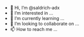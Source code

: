 - 👋 Hi, I’m @saldrich-adx
- 👀 I’m interested in ...
- 🌱 I’m currently learning ...
- 💞️ I’m looking to collaborate on ...
- 📫 How to reach me ...

<!---
saldrich-adx/saldrich-adx is a ✨ special ✨ repository because its `README.md` (this file) appears on your GitHub profile.
You can click the Preview link to take a look at your changes.
--->
